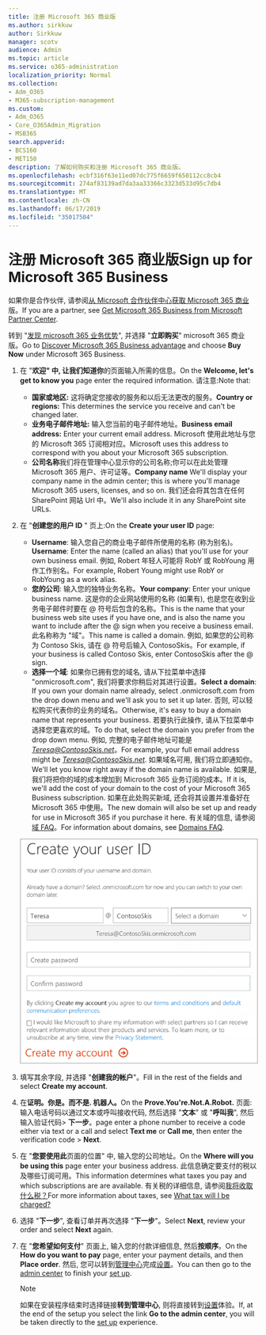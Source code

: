 ```yaml
---
title: 注册 Microsoft 365 商业版
ms.author: sirkkuw
author: Sirkkuw
manager: scotv
audience: Admin
ms.topic: article
ms.service: o365-administration
localization_priority: Normal
ms.collection:
- Adm_O365
- M365-subscription-management
ms.custom:
- Adm_O365
- Core_O365Admin_Migration
- MSB365
search.appverid:
- BCS160
- MET150
description: 了解如何购买和注册 Microsoft 365 商业版。
ms.openlocfilehash: ecbf316f63e11ed07dc775f6659f650112cc8cb4
ms.sourcegitcommit: 274af83139ad7da3aa33366c3323d533d95c7db4
ms.translationtype: MT
ms.contentlocale: zh-CN
ms.lasthandoff: 06/17/2019
ms.locfileid: "35017504"
---
```

# <a name="sign-up-for-microsoft-365-business"></a><span data-ttu-id="da5e2-103">注册 Microsoft 365 商业版</span><span class="sxs-lookup"><span data-stu-id="da5e2-103">Sign up for Microsoft 365 Business</span></span>

<span data-ttu-id="da5e2-104">如果你是合作伙伴, 请参阅[从 Microsoft 合作伙伴中心获取 Microsoft 365 商业](get-microsoft-365-business.md#get-microsoft-365-business-from-microsoft-partner-center)版。</span><span class="sxs-lookup"><span data-stu-id="da5e2-104">If you are a partner, see [Get Microsoft 365 Business from Microsoft Partner Center](get-microsoft-365-business.md#get-microsoft-365-business-from-microsoft-partner-center).</span></span>

<span data-ttu-id="da5e2-105">转到 "[发现 microsoft 365 业务优势](https://www.microsoft.com/microsoft-365/business#pmg-cmp-desktop)", 并选择 "**立即购买**" microsoft 365 商业版。</span><span class="sxs-lookup"><span data-stu-id="da5e2-105">Go to [Discover Microsoft 365 Business advantage](https://www.microsoft.com/microsoft-365/business#pmg-cmp-desktop) and choose **Buy Now** under Microsoft 365 Business.</span></span>

1. <span data-ttu-id="da5e2-106">在 "**欢迎" 中, 让我们知道你**的页面输入所需的信息。</span><span class="sxs-lookup"><span data-stu-id="da5e2-106">On the **Welcome, let's get to know you** page enter the required information.</span></span> <span data-ttu-id="da5e2-107">请注意:</span><span class="sxs-lookup"><span data-stu-id="da5e2-107">Note that:</span></span>
 
    -  <span data-ttu-id="da5e2-108">**国家或地区:** 这将确定您接收的服务和以后无法更改的服务。</span><span class="sxs-lookup"><span data-stu-id="da5e2-108">**Country or regions:** This determines the service you receive and can't be changed later.</span></span>
    - <span data-ttu-id="da5e2-109">**业务电子邮件地址:** 输入您当前的电子邮件地址。</span><span class="sxs-lookup"><span data-stu-id="da5e2-109">**Business email address:** Enter your current email address.</span></span> <span data-ttu-id="da5e2-110">Microsoft 使用此地址与您的 Microsoft 365 订阅相对应。</span><span class="sxs-lookup"><span data-stu-id="da5e2-110">Microsoft uses this address to correspond with you about your Microsoft 365 subscription.</span></span>
    - <span data-ttu-id="da5e2-111">**公司名称**我们将在管理中心显示你的公司名称;你可以在此处管理 Microsoft 365 用户、许可证等。</span><span class="sxs-lookup"><span data-stu-id="da5e2-111">**Company name** We'll display your company name in the admin center; this is where you'll manage Microsoft 365 users, licenses, and so on.</span></span> <span data-ttu-id="da5e2-112">我们还会将其包含在任何 SharePoint 网站 Url 中。</span><span class="sxs-lookup"><span data-stu-id="da5e2-112">We'll also include it in any SharePoint site URLs.</span></span>

2. <span data-ttu-id="da5e2-113">在 "**创建您的用户 ID** " 页上:</span><span class="sxs-lookup"><span data-stu-id="da5e2-113">On the **Create your user ID** page:</span></span>

    - <span data-ttu-id="da5e2-114">**Username**: 输入您自己的商业电子邮件所使用的名称 (称为别名)。</span><span class="sxs-lookup"><span data-stu-id="da5e2-114">**Username**: Enter the name (called an alias) that you'll use for your own business email.</span></span> <span data-ttu-id="da5e2-115">例如, Robert 年轻人可能将 RobY 或 RobYoung 用作工作别名。</span><span class="sxs-lookup"><span data-stu-id="da5e2-115">For example, Robert Young might use RobY or RobYoung as a work alias.</span></span>
    - <span data-ttu-id="da5e2-116">**您的公司**: 输入您的独特业务名称。</span><span class="sxs-lookup"><span data-stu-id="da5e2-116">**Your company**: Enter your unique business name.</span></span> <span data-ttu-id="da5e2-117">这是你的企业网站使用的名称 (如果有), 也是您在收到业务电子邮件时要在 @ 符号后包含的名称。</span><span class="sxs-lookup"><span data-stu-id="da5e2-117">This is the name that your business web site uses if you have one, and is also the name you want to include after the @ sign when you receive a business email.</span></span> <span data-ttu-id="da5e2-118">此名称称为 "域"。</span><span class="sxs-lookup"><span data-stu-id="da5e2-118">This name is called a domain.</span></span> <span data-ttu-id="da5e2-119">例如, 如果您的公司称为 Contoso Skis, 请在 @ 符号后输入 ContosoSkis。</span><span class="sxs-lookup"><span data-stu-id="da5e2-119">For example, if your business is called Contoso Skis, enter ContosoSkis after the @ sign.</span></span>
    - <span data-ttu-id="da5e2-120">**选择一个域**: 如果你已拥有您的域名, 请从下拉菜单中选择 "onmicrosoft.com", 我们将要求你稍后对其进行设置。</span><span class="sxs-lookup"><span data-stu-id="da5e2-120">**Select a domain**: If you own your domain name already, select .onmicrosoft.com from the drop down menu and we'll ask you to set it up later.</span></span> <span data-ttu-id="da5e2-121">否则, 可以轻松购买代表你的业务的域名。</span><span class="sxs-lookup"><span data-stu-id="da5e2-121">Otherwise, it's easy to buy a domain name that represents your business.</span></span> <span data-ttu-id="da5e2-122">若要执行此操作, 请从下拉菜单中选择您更喜欢的域。</span><span class="sxs-lookup"><span data-stu-id="da5e2-122">To do that, select the domain you prefer from the drop down menu.</span></span> <span data-ttu-id="da5e2-123">例如, 完整的电子邮件地址可能是*Teresa@ContosoSkis.net*。</span><span class="sxs-lookup"><span data-stu-id="da5e2-123">For example, your full email address might be *Teresa@ContosoSkis.net*.</span></span> <span data-ttu-id="da5e2-124">如果域名可用, 我们将立即通知你。</span><span class="sxs-lookup"><span data-stu-id="da5e2-124">We'll let you know right away if the domain name is available.</span></span> <span data-ttu-id="da5e2-125">如果是, 我们将把你的域的成本增加到 Microsoft 365 业务订阅的成本。</span><span class="sxs-lookup"><span data-stu-id="da5e2-125">If it is, we'll add the cost of your domain to the cost of your Microsoft 365 Business subscription.</span></span> <span data-ttu-id="da5e2-126">如果在此处购买新域, 还会将其设置并准备好在 Microsoft 365 中使用。</span><span class="sxs-lookup"><span data-stu-id="da5e2-126">The new domain will also be set up and ready for use in Microsoft 365 if you purchase it here.</span></span> <span data-ttu-id="da5e2-127">有关域的信息, 请参阅[域 FAQ](https://docs.microsoft.com/office365/admin/setup/domains-faq)。</span><span class="sxs-lookup"><span data-stu-id="da5e2-127">For information about domains, see [Domains FAQ](https://docs.microsoft.com/office365/admin/setup/domains-faq).</span></span>
    
    !["创建您的用户 ID" 页的屏幕截图。](media/signinuserid.png)

3. <span data-ttu-id="da5e2-129">填写其余字段, 并选择 "**创建我的帐户**"。</span><span class="sxs-lookup"><span data-stu-id="da5e2-129">Fill in the rest of the fields and select **Create my account**.</span></span>
4. <span data-ttu-id="da5e2-130">在**证明。你是。而不是. 机器人。**</span><span class="sxs-lookup"><span data-stu-id="da5e2-130">On the **Prove.You're.Not.A.Robot.**</span></span> <span data-ttu-id="da5e2-131">页面: 输入电话号码以通过文本或呼叫接收代码, 然后选择 "**文本**" 或 "**呼叫我**", 然后输入验证代码\> **下一步**。</span><span class="sxs-lookup"><span data-stu-id="da5e2-131">page enter a phone number to receive a code either via text or a call and select **Text me** or **Call me**, then enter the verification code \> **Next**.</span></span>
5. <span data-ttu-id="da5e2-132">在 "**您要使用此**页面的位置" 中, 输入您的公司地址。</span><span class="sxs-lookup"><span data-stu-id="da5e2-132">On the **Where will you be using this** page enter your business address.</span></span> <span data-ttu-id="da5e2-133">此信息确定要支付的税以及哪些订阅可用。</span><span class="sxs-lookup"><span data-stu-id="da5e2-133">This information determines what taxes you pay and which subscriptions are are available.</span></span> <span data-ttu-id="da5e2-134">有关税的详细信息, 请参阅[我将收取什么税？](https://docs.microsoft.com/office365/admin/subscriptions-and-billing/what-tax-will-i-be-charged?view=o365-worldwide)</span><span class="sxs-lookup"><span data-stu-id="da5e2-134">For more information about taxes, see [What tax will I be charged?](https://docs.microsoft.com/office365/admin/subscriptions-and-billing/what-tax-will-i-be-charged?view=o365-worldwide)</span></span> 
1. <span data-ttu-id="da5e2-135">选择 "**下一步**", 查看订单并再次选择 "**下一步**"。</span><span class="sxs-lookup"><span data-stu-id="da5e2-135">Select **Next**, review your order and select **Next** again.</span></span>
1. <span data-ttu-id="da5e2-136">在 "**您希望如何支付**" 页面上, 输入您的付款详细信息, 然后**按顺序**。</span><span class="sxs-lookup"><span data-stu-id="da5e2-136">On the **How do you want to pay** page, enter your payment details, and then **Place order**.</span></span>
    <span data-ttu-id="da5e2-137">然后, 您可以转到[管理中心](https://docs.microsoft.com/en-us/office365/admin/subscriptions-and-billing/what-tax-will-i-be-charged?view=o365-worldwide)完成[设置](set-up.md)。</span><span class="sxs-lookup"><span data-stu-id="da5e2-137">You can then go to the [admin center](https://docs.microsoft.com/en-us/office365/admin/subscriptions-and-billing/what-tax-will-i-be-charged?view=o365-worldwide) to finish your [set up](set-up.md).</span></span>

    > [!NOTE]
    > <span data-ttu-id="da5e2-138">如果在安装程序结束时选择链接**转到管理中心**, 则将直接转到[设置](set-up.md)体验。</span><span class="sxs-lookup"><span data-stu-id="da5e2-138">If, at the end of the setup you select the link **Go to the admin center**, you will be taken directly to the [set up](set-up.md) experience.</span></span>